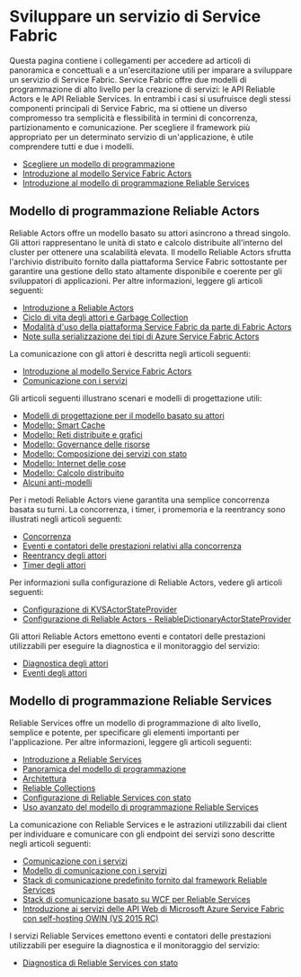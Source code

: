 <properties
   pageTitle="Sviluppare un servizio di Service Fabric"
   description="Informazioni concettuali ed esercitazioni utili per comprendere come sviluppare un servizio di Service Fabric usando il modello di programmazione Reliable Actors o Reliable Services."
   services="service-fabric"
   documentationCenter=".net"
   authors="rwike77"
   manager="timlt"
   editor=""/>

<tags
   ms.service="service-fabric"
   ms.devlang="dotnet"
   ms.topic="article"
   ms.tgt_pltfrm="NA"
   ms.workload="NA"
   ms.date="05/14/2015"
   ms.author="ryanwi"/>

# Sviluppare un servizio di Service Fabric
Questa pagina contiene i collegamenti per accedere ad articoli di panoramica e concettuali e a un'esercitazione utili per imparare a sviluppare un servizio di Service Fabric. Service Fabric offre due modelli di programmazione di alto livello per la creazione di servizi: le API Reliable Actors e le API Reliable Services. In entrambi i casi si usufruisce degli stessi componenti principali di Service Fabric, ma si ottiene un diverso compromesso tra semplicità e flessibilità in termini di concorrenza, partizionamento e comunicazione. Per scegliere il framework più appropriato per un determinato servizio di un'applicazione, è utile comprendere tutti e due i modelli.

- [Scegliere un modello di programmazione](service-fabric-choose-framework.md)
- [Introduzione al modello Service Fabric Actors](service-fabric-reliable-actors-introduction.md)
- [Introduzione al modello di programmazione Reliable Services](../Service-Fabric/service-fabric-reliable-services-introduction.md)

## Modello di programmazione Reliable Actors
 Reliable Actors offre un modello basato su attori asincrono a thread singolo. Gli attori rappresentano le unità di stato e calcolo distribuite all'interno del cluster per ottenere una scalabilità elevata. Il modello Reliable Actors sfrutta l'archivio distribuito fornito dalla piattaforma Service Fabric sottostante per garantire una gestione dello stato altamente disponibile e coerente per gli sviluppatori di applicazioni. Per altre informazioni, leggere gli articoli seguenti:

- [Introduzione a Reliable Actors](service-fabric-reliable-actors-get-started.md)
- [Ciclo di vita degli attori e Garbage Collection](service-fabric-reliable-actors-lifecycle.md)
- [Modalità d'uso della piattaforma Service Fabric da parte di Fabric Actors](service-fabric-reliable-actors-platform.md)
- [Note sulla serializzazione dei tipi di Azure Service Fabric Actors](service-fabric-reliable-actors-notes-on-actor-type-serialization.md)

La comunicazione con gli attori è descritta negli articoli seguenti:

- [Introduzione al modello Service Fabric Actors](service-fabric-reliable-actors-introduction.md#actor-communication)
- [Comunicazione con i servizi](service-fabric-connect-and-communicate-with-services.md)

Gli articoli seguenti illustrano scenari e modelli di progettazione utili:

- [Modelli di progettazione per il modello basato su attori](service-fabric-reliable-actors-patterns-introduction.md)  
- [Modello: Smart Cache](service-fabric-reliable-actors-pattern-smart-cache.md)
- [Modello: Reti distribuite e grafici](service-fabric-reliable-actors-pattern-distributed-networks-and-graphs.md)
- [Modello: Governance delle risorse](service-fabric-reliable-actors-pattern-resource-governance.md)
- [Modello: Composizione dei servizi con stato](service-fabric-reliable-actors-pattern-stateful-service-composition.md)
- [Modello: Internet delle cose](service-fabric-reliable-actors-pattern-internet-of-things.md)
- [Modello: Calcolo distribuito](service-fabric-reliable-actors-pattern-distributed-computation.md)
- [Alcuni anti-modelli](service-fabric-reliable-actors-anti-patterns.md)

Per i metodi Reliable Actors viene garantita una semplice concorrenza basata su turni. La concorrenza, i timer, i promemoria e la reentrancy sono illustrati negli articoli seguenti:

- [Concorrenza](service-fabric-reliable-actors-introduction.md#concurrency)
- [Eventi e contatori delle prestazioni relativi alla concorrenza](service-fabric-reliable-actors-diagnostics.md)
- [Reentrancy degli attori](service-fabric-reliable-actors-reentrancy.md)
- [Timer degli attori](service-fabric-reliable-actors-timers-reminders.md)
 
Per informazioni sulla configurazione di Reliable Actors, vedere gli articoli seguenti:

- [Configurazione di KVSActorStateProvider](../Service-Fabric/service-fabric-reliable-actors-KVSActorstateprovider-configuration.md)  
- [Configurazione di Reliable Actors - ReliableDictionaryActorStateProvider](../service-fabric-reliable-actors-reliabledictionarystateprovider-configuration.md)

Gli attori Reliable Actors emettono eventi e contatori delle prestazioni utilizzabili per eseguire la diagnostica e il monitoraggio del servizio:

- [Diagnostica degli attori](service-fabric-reliable-actors-diagnostics.md)
- [Eventi degli attori](service-fabric-reliable-actors-events.md)


## Modello di programmazione Reliable Services
Reliable Services offre un modello di programmazione di alto livello, semplice e potente, per specificare gli elementi importanti per l'applicazione. Per altre informazioni, leggere gli articoli seguenti:

- [Introduzione a Reliable Services](service-fabric-reliable-services-quick-start.md)
- [Panoramica del modello di programmazione](../service-fabric-reliable-services-service-overview.md)  
- [Architettura](service-fabric-reliable-services-platform-architecture.md)
- [Reliable Collections](service-fabric-reliable-services-reliable-collections.md)
- [Configurazione di Reliable Services con stato](../Service-Fabric/service-fabric-reliable-services-configuration.md)
- [Uso avanzato del modello di programmazione Reliable Services](../Service-Fabric/service-fabric-reliable-services-advanced-usage.md)

La comunicazione con Reliable Services e le astrazioni utilizzabili dai client per individuare e comunicare con gli endpoint dei servizi sono descritte negli articoli seguenti:

- [Comunicazione con i servizi](service-fabric-connect-and-communicate-with-services.md)
- [Modello di comunicazione con i servizi](service-fabric-reliable-services-communication.md)
- [Stack di comunicazione predefinito fornito dal framework Reliable Services](service-fabric-reliable-services-communication-default.md)
- [Stack di comunicazione basato su WCF per Reliable Services](service-fabric-reliable-services-communication-wcf.md)
- [Introduzione ai servizi delle API Web di Microsoft Azure Service Fabric con self-hosting OWIN (VS 2015 RC)](service-fabric-reliable-services-communication-webapi.md)

I servizi Reliable Services emettono eventi e contatori delle prestazioni utilizzabili per eseguire la diagnostica e il monitoraggio del servizio:

- [Diagnostica di Reliable Services con stato](service-fabric-reliable-services-diagnostics.md)
 

<!---HONumber=July15_HO4-->